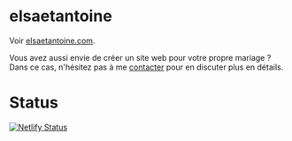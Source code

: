 # elsaetantoine

Voir [elsaetantoine.com](https://elsaetantoine.com/).

Vous avez aussi envie de créer un site web pour votre propre mariage ? Dans ce cas, n'hésitez pas à me [contacter](https://antoinesoetewey.com/contact/) pour en discuter plus en détails.

# Status

[![Netlify Status](https://api.netlify.com/api/v1/badges/ebca1177-0a27-4bde-86e4-9f033f989b65/deploy-status)](https://app.netlify.com/sites/elsaetantoine/deploys)